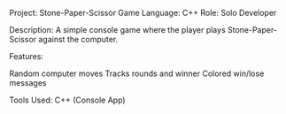 Project: Stone-Paper-Scissor Game
Language: C++
Role: Solo Developer

Description:
A simple console game where the player plays Stone-Paper-Scissor against the computer.

Features:

Random computer moves
Tracks rounds and winner
Colored win/lose messages

Tools Used:
C++ (Console App)
